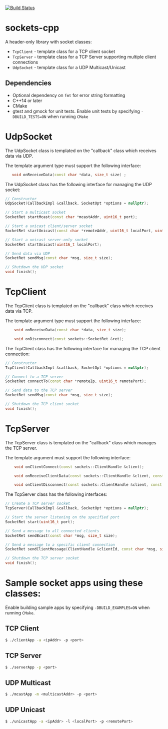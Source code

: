 [![Build Status](https://travis-ci.com/CJLove/sockets-cpp.svg?branch=master)](https://travis-ci.com/CJLove/sockets-cpp)

# sockets-cpp

A header-only library with socket classes:
* `TcpClient` - template class for a TCP client socket
* `TcpServer` - template class for a TCP Server supporting multiple client connections
* `UdpSocket` - template class for a UDP Multicast/Unicast 

## Dependencies
* Optional dependency on `fmt` for error string formatting
* C++14 or later
* CMake
* gtest and gmock for unit tests. Enable unit tests by specifying `-DBUILD_TESTS=ON` when running `CMake`

# UdpSocket
The UdpSocket class is templated on the "callback" class which receives data via UDP.

The template argument type must support the following interface:
```c++
   void onReceiveData(const char *data, size_t size) ;
```

The UdpSocket class has the following interface for managing the UDP socket:
```c++
// Constructor
UdpSocket(CallbackImpl &callback, SocketOpt *options = nullptr);

// Start a multicast socket
SocketRet startMcast(const char *mcastAddr, uint16_t port);

// Start a unicast client/server socket
SocketRet startUnicast(const char *remoteAddr, uint16_t localPort, uint16_t port)

// Start a unicast server-only socket
SocketRet startUnicast(uint16_t localPort);

// Send data via UDP
SocketRet sendMsg(const char *msg, size_t size);

// Shutdown the UDP socket
void finish();
```

# TcpClient
The TcpClient class is templated on the "callback" class which receives data via TCP.

The template argument type must support the following interface:
```c++
    void onReceiveData(const char *data, size_t size);

    void onDisconnect(const sockets::SocketRet &ret);
```

The TcpClient class has the following interface for managing the TCP client connection:
```c++
// Constructor
TcpClient(CallbackImpl &callback, SocketOpt *options = nullptr);

// Connect to a TCP server
SocketRet connectTo(const char *remoteIp, uint16_t remotePort);

// Send data to the TCP server
SocketRet sendMsg(const char *msg, size_t size);

// Shutdown the TCP client socket
void finish();
```

# TcpServer
The TcpServer class is templated on the "callback" class which manages the TCP server.

The template argument must support the following interface:
```c++
    void onClientConnect(const sockets::ClientHandle &client);

    void onReceiveClientData(const sockets::ClientHandle &client, const char *data, size_t size);

    void onClientDisconnect(const sockets::ClientHandle &client, const sockets::SocketRet &ret);
```

The TcpServer class has the following interfaces:
```c++
// Create a TCP server socket
TcpServer(CallbackImpl &callback, SocketOpt *options = nullptr);

// Start the server listening on the specified port
SocketRet start(uint16_t port);

// Send a message to all connected clients
SocketRet sendBcast(const char *msg, size_t size);

// Send a message to a specific client connection
SocketRet sendClientMessage(ClientHandle &clientId, const char *msg, size_t size);

// Shutdown the TCP server socket
void finish();
```



# Sample socket apps using these classes:
Enable building sample apps by specifying `-DBUILD_EXAMPLES=ON` when running `CMake`.

## TCP Client
```bash
$ ./clientApp -a <ipAddr> -p <port>
```
## TCP Server
```bash
$ ./serverApp -p <port>
```
## UDP Multicast
```bash
$ ./mcastApp -m <multicastAddr> -p <port>
```
## UDP Unicast
```bash
$ ./unicastApp -a <ipAddr> -l <localPort> -p <remotePort>
```


